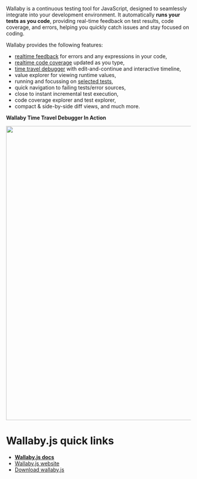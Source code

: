 Wallaby is a continuous testing tool for JavaScript, designed to seamlessly integrate into your development environment. It automatically **runs your tests as you code**, providing real-time feedback on test results, code coverage, and errors, helping you quickly catch issues and stay focused on coding.

Wallaby provides the following features:

- [realtime feedback](https://wallabyjs.com/docs/features/advanced-logging/) for errors and any expressions in your code,
- [realtime code coverage](https://wallabyjs.com/docs/features/coverage/) updated as you type,
- [time travel debugger](https://wallabyjs.com/docs/features/time-travel-debugger/) with edit-and-continue and interactive timeline,
- value explorer for viewing runtime values,
- running and focussing on [selected tests](https://wallabyjs.com/docs/features/selected-tests/),
- quick navigation to failing tests/error sources,
- close to instant incremental test execution,
- code coverage explorer and test explorer,
- compact & side-by-side diff views, and much more.

**Wallaby Time Travel Debugger In Action**

<img src="https://wallabyjs.com/assets/img/ttd-vsc-main.gif" width="800" />


# Wallaby.js quick links
- **[Wallaby.js docs](http://wallabyjs.com/docs)**
- [Wallaby.js website](http://wallabyjs.com)
- [Download wallaby.js](https://wallabyjs.com/download)
